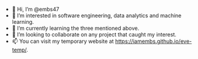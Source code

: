 - 👋 Hi, I’m @embs47
- 👀 I’m interested in software engineering, data analytics and machine learning.
- 🌱 I’m currently learning the three mentioned above.
- 💞️ I’m looking to collaborate on any project that caught my interest.
- 📫 You can visit my temporary website at https://iamembs.github.io/eve-temp/.

<!---
embs47/embs47 is a ✨ special ✨ repository because its `README.md` (this file) appears on your GitHub profile.
You can click the Preview link to take a look at your changes.
--->
